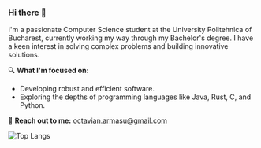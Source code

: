 ### Hi there 👋

I'm a passionate Computer Science student at the University Politehnica of Bucharest, currently
working my way through my Bachelor's degree. I have a keen interest in solving complex problems and
building innovative solutions.

🔍 **What I'm focused on:**
- Developing robust and efficient software.
- Exploring the depths of programming languages like Java, Rust, C, and Python.

📧 **Reach out to me:** [octavian.armasu@gmail.com](mailto:octavian.armasu@gmail.com)



![Top Langs](https://github-readme-stats.vercel.app/api/top-langs/?username=octavianarmasu&layout=compact&theme=default)


<!--
**octavianarmasu/octavianarmasu** is a ✨ _special_ ✨ repository because its `README.md` (this file) appears on your GitHub profile.

Here are some ideas to get you started:

- 🔭 I’m currently working on ...
- 🌱 I’m currently learning ...
- 👯 I’m looking to collaborate on ...
- 🤔 I’m looking for help with ...
- 💬 Ask me about ...
- 📫 How to reach me: ...
- 😄 Pronouns: ...
- ⚡ Fun fact: ...
-->
